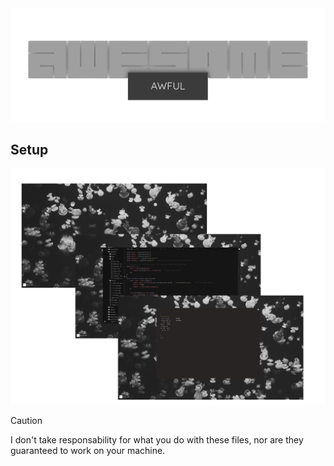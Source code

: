 <div style="text-align: center;">
    <img src="./.gay.img/awful.png" alt="awful WHERE THE IMG?">
</div>


## Setup

<div style="text-align: center;">
    <img src="./.gay.img/setup.png" alt="WHERE THE IMG?">
</div>


> [!CAUTION]
> I don't take responsability for what you do with these files, nor are they guaranteed to work on your machine.

